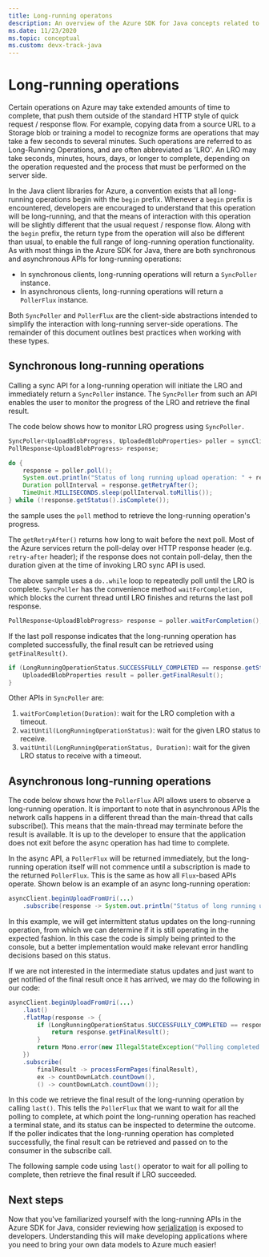 ```yaml
---
title: Long-running operatons
description: An overview of the Azure SDK for Java concepts related to long-running operatons
ms.date: 11/23/2020
ms.topic: conceptual
ms.custom: devx-track-java
---
```


# Long-running operations

Certain operations on Azure may take extended amounts of time to complete, that push them outside of the standard HTTP style of quick request / response flow. For example, copying data from a source URL to a Storage blob or training a model to recognize forms are operations that may take a few seconds to several minutes. Such operations are referred to as Long-Running Operations, and are often abbreviated as 'LRO'. An LRO may take seconds, minutes, hours, days, or longer to complete, depending on the operation requested and the process that must be performed on the server side.

In the Java client libraries for Azure, a convention exists that all long-running operations begin with the `begin` prefix. Whenever a `begin` prefix is encountered, developers are encouraged to understand that this operation will be long-running, and that the means of interaction with this operation will be slightly different that the usual request / response flow. Along with the `begin` prefix, the return type from the operation will also be different than usual, to enable the full range of long-running operation functionality. As with most things in the Azure SDK for Java, there are both synchronous and asynchronous APIs for long-running operations:

* In synchronous clients, long-running operations will return a `SyncPoller` instance.
* In asynchronous clients, long-running operations will return a `PollerFlux` instance.

Both `SyncPoller` and `PollerFlux` are the client-side abstractions intended to simplify the interaction with long-running server-side operations. The remainder of this document outlines best practices when working with these types.

## Synchronous long-running operations

Calling a sync API for a long-running operation will initiate the LRO and immediately return a `SyncPoller` instance. The `SyncPoller` from such an API enables the user to monitor the progress of the LRO and retrieve the final result.

The code below shows how to monitor LRO progress using `SyncPoller.`

```java
SyncPoller<UploadBlobProgress, UploadedBlobProperties> poller = syncClient.beginUploadFromUri(...)
PollResponse<UploadBlobProgress> response;

do {
    response = poller.poll();
    System.out.println("Status of long running upload operation: " + response.getStatus());
    Duration pollInterval = response.getRetryAfter();
    TimeUnit.MILLISECONDS.sleep(pollInterval.toMillis());
} while (!response.getStatus().isComplete());
```

the sample uses the `poll` method to retrieve the long-running operation's progress. 

The `getRetryAfter()` returns how long to wait before the next poll. Most of the Azure services return the poll-delay over HTTP response header (e.g. `retry-after` header); if the response does not contain poll-delay, then the duration given at the time of invoking LRO sync API is used.

The above sample uses a `do..while` loop to repeatedly poll until the LRO is complete. `SyncPoller` has the convenience method `waitForCompletion,` which blocks the current thread until LRO finishes and returns the last poll response.

```java
PollResponse<UploadBlobProgress> response = poller.waitForCompletion();
```

If the last poll response indicates that the long-running operation has completed successfully, the final result can be retrieved using `getFinalResult()`.

```java
if (LongRunningOperationStatus.SUCCESSFULLY_COMPLETED == response.getStatus()) {
    UploadedBlobProperties result = poller.getFinalResult();
}
```

Other APIs in `SyncPoller` are:

1. `waitForCompletion(Duration)`: wait for the LRO completion with a timeout. 
1. `waitUntil(LongRunningOperationStatus)`: wait for the given LRO status to receive.
1. `waitUntil(LongRunningOperationStatus, Duration)`: wait for the given LRO status to receive with a timeout.

## Asynchronous long-running operations

The code below shows how the `PollerFlux` API allows users to observe a long-running operation. It is important to note that in asynchronous APIs the network calls happens in a different thread than the main-thread that calls subscribe(). This means that the main-thread may terminate before the result is available. It is up to the developer to ensure that the application does not exit before the async operation has had time to complete.

In the async API, a `PollerFlux` will be returned immediately, but the long-running operation itself will not commence until a subscription is made to the returned `PollerFlux`. This is the same as how all `Flux`-based APIs operate. Shown below is an example of an async long-running operation:

```java
asyncClient.beginUploadFromUri(...)
    .subscribe(response -> System.out.println("Status of long running upload operation: " + response.getStatus()));
```

In this example, we will get intermittent status updates on the long-running operation, from which we can determine if it is still operating in the expected fashion. In this case the code is simply being printed to the console, but a better implementation would make relevant error handling decisions based on this status.

If we are not interested in the intermediate status updates and just want to get notified of the final result once it has arrived, we may do the following in our code:

```java
asyncClient.beginUploadFromUri(...)
    .last()
    .flatMap(response -> {
        if (LongRunningOperationStatus.SUCCESSFULLY_COMPLETED == response.getStatus()) {
            return response.getFinalResult();
        }
        return Mono.error(new IllegalStateException("Polling completed unsuccessfully with status: "+ response.getStatus()));
    })
    .subscribe(
        finalResult -> processFormPages(finalResult),
        ex -> countDownLatch.countDown(),
        () -> countDownLatch.countDown());
```

In this code we retrieve the final result of the long-running operation by calling `last()`. This tells the `PollerFlux` that we want to wait for all the polling to complete, at which point the long-running operation has reached a terminal state, and its status can be inspected to determine the outcome. If the poller indicates that the long-running operation has completed successfully, the final result can be retrieved and passed on to the consumer in the subscribe call.

The following sample code using `last()` operator to wait for all polling to complete, then retrieve the final result if LRO succeeded.

## Next steps

Now that you've familiarized yourself with the long-running APIs in the Azure SDK for Java, consider reviewing how [serialization](serialization.md) is exposed to developers. Understanding this will make developing applications where you need to bring your own data models to Azure much easier!
